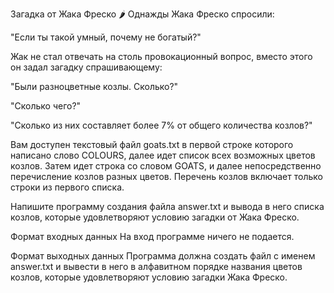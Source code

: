 Загадка от Жака Фреско 🌶️
Однажды Жака Фреско спросили:

"Если ты такой умный, почему не богатый?"

Жак не стал отвечать на столь провокационный вопрос, вместо этого он задал загадку спрашивающему:

"Были разноцветные козлы. Сколько?"

"Сколько чего?"

"Сколько из них составляет более 7% от общего количества козлов?"

Вам доступен текстовый файл goats.txt в первой строке которого написано слово COLOURS, далее идет список всех возможных цветов козлов. 
Затем идет строка со словом GOATS, и далее непосредственно перечисление козлов разных цветов. Перечень козлов включает только строки из первого списка.

Напишите программу создания файла answer.txt и вывода в него списка козлов, которые удовлетворяют условию загадки от Жака Фреско.

Формат входных данных
На вход программе ничего не подается.

Формат выходных данных
Программа должна создать файл с именем answer.txt и вывести в него в алфавитном порядке названия цветов козлов, которые удовлетворяют условию загадки Жака Фреско.
